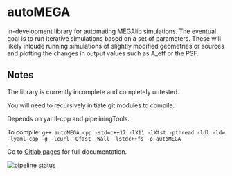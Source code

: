 # autoMEGA

In-development library for automating MEGAlib simulations. The eventual goal is to run iterative simulations based on a set of parameters. These will likely inlcude running simulations of slightly modified geometries or sources and plotting the changes in output values such as A_eff or the PSF.

## Notes

The library is currently incomplete and completely untested.

You will need to recursively initiate git modules to compile.

Depends on yaml-cpp and pipeliningTools.

To compile: `g++ autoMEGA.cpp -std=c++17 -lX11 -lXtst -pthread -ldl -ldw -lyaml-cpp -g -lcurl -Ofast -Wall -lstdc++fs -o autoMEGA`

Go to [Gitlab pages](https://cbray.gitlab.io/autoMEGA/autoMEGA_8cpp.html) for full documentation.

[![pipeline status](https://gitlab.com/cbray/autoMEGA/badges/master/pipeline.svg)](https://gitlab.com/cbray/autoMEGA/pipelines)

